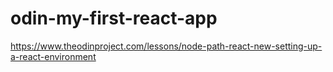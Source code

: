 # odin-my-first-react-app
https://www.theodinproject.com/lessons/node-path-react-new-setting-up-a-react-environment
